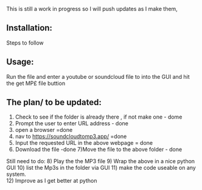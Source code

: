 This is still a work in progress so I will push updates as I make them,

## Installation:
Steps to follow 

## Usage:
Run the file and enter a youtube or soundcloud file to into the GUI and hit the get MP£ file buttion  

## The plan/ to be updated:
1) Check to see if the folder is already there , if not make one - dome
2) Prompt the user to enter URL address - done
3) open a browser =done 
4) nav to https://soundcloudtomp3.app/ =done
5) Input the requested URL in the above webpage = done
6) Download the file -done
 7)Move the file to the above folder - done 

Still need to do:
8) Play the the MP3 file 
9) Wrap the above in a nice python GUI 
10) list the Mp3s in the folder via GUI
11) make the code useable on any system.  
12) Improve as I get better at  python
